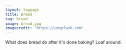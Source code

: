 ```yaml
---
layout: tagpage
title: Bread
tag: bread
image: bread.jpg
imagecredit: "https://unsplash.com"
---
```

What does bread do after it's done baking?
Loaf around.